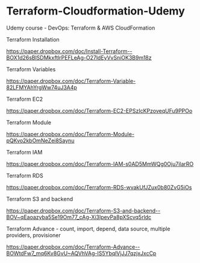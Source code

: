 # Terraform-Cloudformation-Udemy
Udemy course - DevOps: Terraform &amp; AWS CloudFormation

Terraform Installation

https://paper.dropbox.com/doc/Install-Terraform--BOX1d26sBlSDMkxftlrPEFLeAg-O27ldEyVvSniOK3B9m18z

Terraform Variables

https://paper.dropbox.com/doc/Terraform-Variable-82LFMYAhYrgWw74uJ3A4p


Terraform EC2

https://paper.dropbox.com/doc/Terraform-EC2-EPSzIcKPzoveqUFu9PPOo


Terraform Module

https://paper.dropbox.com/doc/Terraform-Module-pQKvo2kbOmNeZei8Saynu

Terraform IAM

https://paper.dropbox.com/doc/Terraform-IAM-s0AD5MmWQg0Oju7ilarRO

Terraform RDS

https://paper.dropbox.com/doc/Terraform-RDS-wvakUfJZux0b80ZvG5iOs

Terraform S3 and backend

https://paper.dropbox.com/doc/Terraform-S3-and-backend--BOV~qEaoazyba5Se19Om77_cAg-Xi3IpevPa8pXScvq5rldc


Terraform Advance - count, import, depend, data source, multiple providers, provisioner

https://paper.dropbox.com/doc/Terraform-Advance--BOWtdFw7_mq6Kv8GvU~AQVhVAg-IS5YbqlVjJJ7qzjxJxcCp
